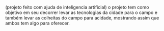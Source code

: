 (projeto feito com ajuda de inteligencia artificial)
o projeto tem como objetivo em seu decorrer levar as tecnologias da cidade para o campo e também levar as colheitas do campo para acidade, mostrando assim que ambos tem algo para oferecer.
